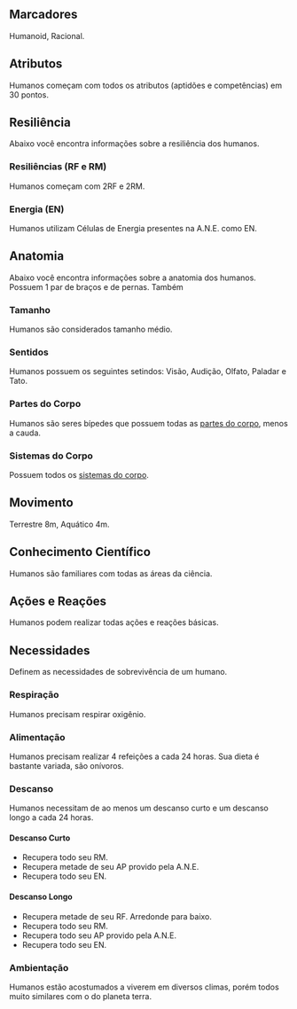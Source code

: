## Marcadores
Humanoid, Racional.

## Atributos
Humanos começam com todos os atributos (aptidões e competências) em 30 pontos.

## Resiliência
Abaixo você encontra informações sobre a resiliência dos humanos.

### Resiliências (RF e RM)
Humanos começam com 2RF e 2RM.

### Energia (EN)
Humanos utilizam Células de Energia presentes na A.N.E. como EN.

## Anatomia
Abaixo você encontra informações sobre a anatomia dos humanos.
Possuem 1 par de braços e de pernas. Também 

### Tamanho
Humanos são considerados tamanho médio.

### Sentidos
Humanos possuem os seguintes setindos: Visão, Audição, Olfato, Paladar e Tato.

### Partes do Corpo
Humanos são seres bípedes que possuem todas as [partes do corpo](../../rules/anatomy/body.md#partes-do-corpo), menos a cauda. 

### Sistemas do Corpo
Possuem todos os [sistemas do corpo](../../rules/anatomy/body.md#sistemas-do-corpo).

## Movimento
Terrestre 8m, Aquático 4m.

## Conhecimento Científico
Humanos são familiares com todas as áreas da ciência.

## Ações e Reações
Humanos podem realizar todas ações e reações básicas.

## Necessidades
Definem as necessidades de sobrevivência de um humano.

### Respiração
Humanos precisam respirar oxigênio.

### Alimentação
Humanos precisam realizar 4 refeições a cada 24 horas. Sua dieta é bastante variada, são onívoros.

### Descanso
Humanos necessitam de ao menos um descanso curto e um descanso longo a cada 24 horas.

#### Descanso Curto

- Recupera todo seu RM.
- Recupera metade de seu AP provido pela A.N.E.
- Recupera todo seu EN.

#### Descanso Longo

- Recupera metade de seu RF. Arredonde para baixo.
- Recupera todo seu RM.
- Recupera todo seu AP provido pela A.N.E.
- Recupera todo seu EN.

### Ambientação
Humanos estão acostumados a viverem em diversos climas, porém todos muito similares com o do planeta terra.


